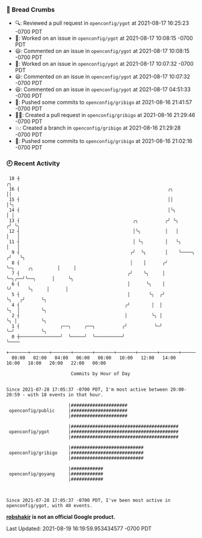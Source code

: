 ### 🍞 Bread Crumbs

 * 🔍: Reviewed a pull request in  `openconfig/ygot` at 2021-08-17 16:25:23 -0700 PDT
 * 👀: Worked on an issue in `openconfig/ygot` at 2021-08-17 10:08:15 -0700 PDT
 * 😃: Commented on an issue in `openconfig/ygot` at 2021-08-17 10:08:15 -0700 PDT
 * 👀: Worked on an issue in `openconfig/ygot` at 2021-08-17 10:07:32 -0700 PDT
 * 😃: Commented on an issue in `openconfig/ygot` at 2021-08-17 10:07:32 -0700 PDT
 * 😃: Commented on an issue in `openconfig/ygot` at 2021-08-17 04:51:33 -0700 PDT
 * 🚢: Pushed some commits to `openconfig/gribigo` at 2021-08-16 21:41:57 -0700 PDT
 * ✍🏼: Created a pull request in `openconfig/gribigo` at 2021-08-16 21:29:46 -0700 PDT
 * 💥: Created a branch in `openconfig/gribigo` at 2021-08-16 21:29:28 -0700 PDT
 * 🚢: Pushed some commits to `openconfig/gribigo` at 2021-08-16 21:02:16 -0700 PDT

### 🕘 Recent Activity
```
 18 ┼                                                                                     ╭╮
 16 ┤                                                       ╭╮                            ││
 15 ┤                                                       ││                            │╰╮
 14 ┤                                                       │╰╮                           │ │
 13 ┤                                          ╭╮          ╭╯ ╰╮                         ╭╯ ╰╮
 12 ┤                                          │╰╮         │   │                         │   │
 11 ┤                                          │ ╰╮        │   ╰╮                        │   │
  9 ┤                                         ╭╯  ╰╮       │    ╰────╮                  ╭╯   ╰╮
  8 ┤                                         │    │      ╭╯         ╰─╮     ╭╮         │     │
  7 ┤                                        ╭╯    ╰╮     │            ╰─╮╭──╯╰──╮      │     ╰╮
  6 ┤                                        │      ╰╮    │              ╰╯      ╰╮     │      │
  5 ┤                                        │       ╰╮  ╭╯                       ╰╮   ╭╯      ╰╮
  4 ┤                                       ╭╯        │  │                         ╰╮  │        ╰╮
  2 ┤                                       │         ╰╮ │                          ╰╮ │         ╰╮
  1 ┤               ╭──╮     ╭──╮          ╭╯          ╰─╯                           ╰─╯          ╰╮
  0 ┼───────────────╯  ╰─────╯  ╰──────────╯                                                       ╰────
    +───────+───────+───────+───────+───────+───────+───────+───────+───────+───────+───────+───────+────
  00:00   02:00   04:00   06:00   08:00   10:00   12:00   14:00   16:00   18:00   20:00   22:00   00:00   

						Commits by Hour of Day


Since 2021-07-28 17:05:37 -0700 PDT, I'm most active between 20:00-20:59 - with 18 events in that hour.

```



```
                       |#####################
 openconfig/public     |#####################
                       |#####################

                       |########################################
 openconfig/ygot       |########################################
                       |########################################

                       |###########################
 openconfig/gribigo    |###########################
                       |###########################

                       |############
 openconfig/goyang     |############
                       |############



Since 2021-07-28 17:05:37 -0700 PDT, I've been most active in openconfig/ygot, with 40 events.

```
**[robshakir](mailto:robjs@google.com) is not an official Google product.**  


Last Updated: 2021-08-19 16:19:59.953434577 -0700 PDT
